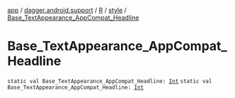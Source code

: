 [app](../../../index.md) / [dagger.android.support](../../index.md) / [R](../index.md) / [style](index.md) / [Base_TextAppearance_AppCompat_Headline](./-base_-text-appearance_-app-compat_-headline.md)

# Base_TextAppearance_AppCompat_Headline

`static val Base_TextAppearance_AppCompat_Headline: `[`Int`](https://kotlinlang.org/api/latest/jvm/stdlib/kotlin/-int/index.html)
`static val Base_TextAppearance_AppCompat_Headline: `[`Int`](https://kotlinlang.org/api/latest/jvm/stdlib/kotlin/-int/index.html)
